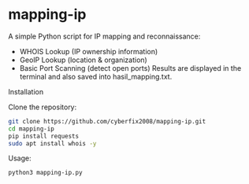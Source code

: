 # mapping-ip
A simple Python script for IP mapping and reconnaissance:  
- WHOIS Lookup (IP ownership information)
- GeoIP Lookup (location &amp; organization)
- Basic Port Scanning (detect open ports)
Results are displayed in the terminal and also saved into hasil_mapping.txt.

Installation

Clone the repository:

```bash
git clone https://github.com/cyberfix2008/mapping-ip.git
cd mapping-ip 
pip install requests
sudo apt install whois -y
```

Usage:
```bash
python3 mapping-ip.py
```
